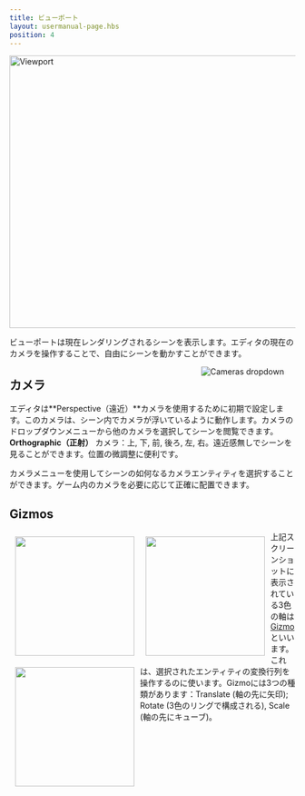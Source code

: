 ```yaml
---
title: ビューポート
layout: usermanual-page.hbs
position: 4
---
```


<img loading="lazy" alt="Viewport" width="640" height="480" src="/images/user-manual/editor/viewport/viewport.jpg">

ビューポートは現在レンダリングされるシーンを表示します。エディタの現在のカメラを操作することで、自由にシーンを動かすことができます。

<img loading="lazy" alt="Cameras dropdown" src="/images/user-manual/editor/viewport/camera-dropdown.jpg" style="float:right; padding: 20px; padding-top: 0px;">

## カメラ

エディタは**Perspective（遠近）**カメラを使用するために初期で設定します。このカメラは、シーン内でカメラが浮いているように動作します。カメラのドロップダウンメニューから他のカメラを選択してシーンを閲覧できます。**Orthographic（正射）** カメラ：上, 下, 前, 後ろ, 左, 右。遠近感無しでシーンを見ることができます。位置の微調整に便利です。

カメラメニューを使用してシーンの如何なるカメラエンティティを選択することができます。ゲーム内のカメラを必要に応じて正確に配置できます。

## Gizmos

<img loading="lazy" src="/images/user-manual/editor/viewport/translate.jpg" style="width:210px; float: left; padding: 10px;">
<img loading="lazy" src="/images/user-manual/editor/viewport/rotate.jpg" style="width:210px; float: left; padding: 10px;">
<img loading="lazy" src="/images/user-manual/editor/viewport/scale.jpg" style="width:210px; float: left; padding: 10px;">

上記スクリーンショットに表示されている3色の軸は[Gizmo][1]といいます。これは、選択されたエンティティの変換行列を操作するのに使います。Gizmoには3つの種類があります：Translate (軸の先に矢印); Rotate (3色のリングで構成される), Scale (軸の先にキューブ)。

[1]: /user-manual/glossary#gizmo

